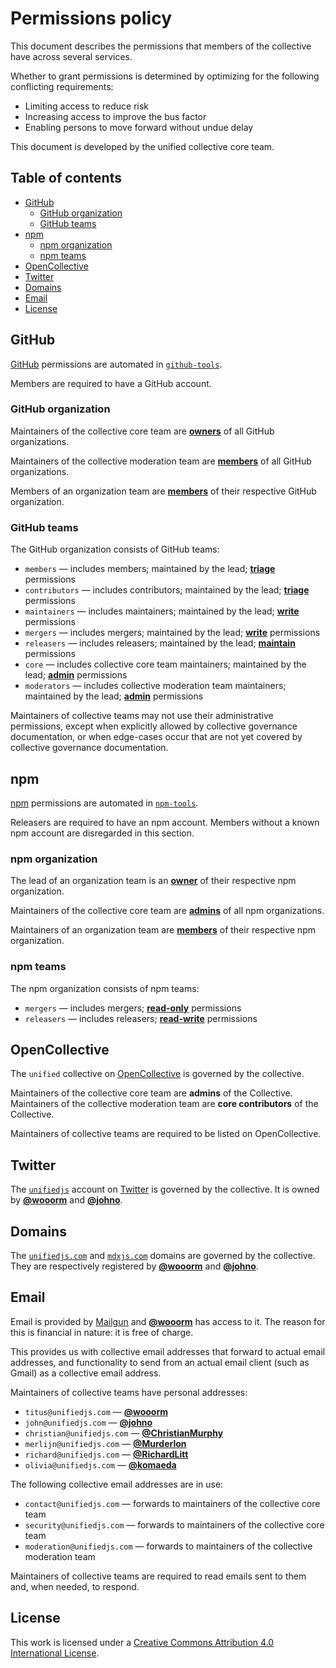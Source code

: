 # Permissions policy

This document describes the permissions that members of the collective have
across several services.

Whether to grant permissions is determined by optimizing for the following
conflicting requirements:

* Limiting access to reduce risk
* Increasing access to improve the bus factor
* Enabling persons to move forward without undue delay

This document is developed by the unified collective core team.

## Table of contents

* [GitHub](#github)
  * [GitHub organization](#github-organization)
  * [GitHub teams](#github-teams)
* [npm](#npm)
  * [npm organization](#npm-organization)
  * [npm teams](#npm-teams)
* [OpenCollective](#opencollective)
* [Twitter](#twitter)
* [Domains](#domains)
* [Email](#email)
* [License](#license)

## GitHub

[GitHub][] permissions are automated in [`github-tools`][gh-tools].

Members are required to have a GitHub account.

### GitHub organization

Maintainers of the collective core team are [**owners**][gh-org-perms] of all
GitHub organizations.

Maintainers of the collective moderation team are [**members**][gh-org-perms] of
all GitHub organizations.

Members of an organization team are [**members**][gh-org-perms] of their
respective GitHub organization.

### GitHub teams

The GitHub organization consists of GitHub teams:

* `members`
  — includes members; maintained by the lead; [**triage**][gh-repo-perms]
  permissions
* `contributors`
  — includes contributors; maintained by the lead; [**triage**][gh-repo-perms]
  permissions
* `maintainers`
  — includes maintainers; maintained by the lead; [**write**][gh-repo-perms]
  permissions
* `mergers`
  — includes mergers; maintained by the lead; [**write**][gh-repo-perms]
  permissions
* `releasers`
  — includes releasers; maintained by the lead; [**maintain**][gh-repo-perms]
  permissions
* `core`
  — includes collective core team maintainers; maintained by the lead;
  [**admin**][gh-repo-perms] permissions
* `moderators`
  — includes collective moderation team maintainers; maintained by the lead;
  [**admin**][gh-repo-perms] permissions

Maintainers of collective teams may not use their administrative permissions,
except when explicitly allowed by collective governance documentation, or when
edge-cases occur that are not yet covered by collective governance
documentation.

## npm

[npm][] permissions are automated in [`npm-tools`][npm-tools].

Releasers are required to have an npm account.
Members without a known npm account are disregarded in this section.

### npm organization

The lead of an organization team is an [**owner**][npm-org-perms] of their
respective npm organization.

Maintainers of the collective core team are [**admins**][npm-org-perms] of all
npm organizations.

Maintainers of an organization team are [**members**][npm-org-perms] of their
respective npm organization.

### npm teams

The npm organization consists of npm teams:

* `mergers`
  — includes mergers; [**read-only**][npm-repo-perms] permissions
* `releasers`
  — includes releasers; [**read-write**][npm-repo-perms] permissions

## OpenCollective

The `unified` collective on [OpenCollective][] is governed by the collective.

Maintainers of the collective core team are **admins** of the Collective.
Maintainers of the collective moderation team are **core contributors** of the
Collective.

Maintainers of collective teams are required to be listed on OpenCollective.

## Twitter

The [`unifiedjs`](https://twitter.com/unifiedjs) account on [Twitter][] is
governed by the collective.
It is owned by [**@wooorm**][wooorm] and [**@johno**][johno].

## Domains

The [`unifiedjs.com`](https://unifiedjs.com) and
[`mdxjs.com`](https://mdxjs.com) domains are governed by the collective.
They are respectively registered by [**@wooorm**][wooorm] and
[**@johno**][johno].

## Email

Email is provided by [Mailgun][] and [**@wooorm**][wooorm] has access to it.
The reason for this is financial in nature: it is free of charge.

This provides us with collective email addresses that forward to actual email
addresses, and functionality to send from an actual email client (such as Gmail)
as a collective email address.

Maintainers of collective teams have personal addresses:

* `titus@unifiedjs.com` — [**@wooorm**][wooorm]
* `john@unifiedjs.com` — [**@johno**][johno]
* `christian@unifiedjs.com` — [**@ChristianMurphy**][christianmurphy]
* `merlijn@unifiedjs.com` — [**@Murderlon**][murderlon]
* `richard@unifiedjs.com` — [**@RichardLitt**][richardlitt]
* `olivia@unifiedjs.com` — [**@komaeda**][komaeda]

The following collective email addresses are in use:

* `contact@unifiedjs.com`
  — forwards to maintainers of the collective core team
* `security@unifiedjs.com`
  — forwards to maintainers of the collective core team
* `moderation@unifiedjs.com`
  — forwards to maintainers of the collective moderation team

Maintainers of collective teams are required to read emails sent to them and,
when needed, to respond.

## License

This work is licensed under a
[Creative Commons Attribution 4.0 International License][license].

<!-- definitions -->

[christianmurphy]: https://github.com/ChristianMurphy

[gh-org-perms]: https://help.github.com/en/articles/permission-levels-for-an-organization#permission-levels-for-an-organization

[gh-repo-perms]: https://help.github.com/en/articles/repository-permission-levels-for-an-organization#repository-access-for-each-permission-level

[gh-tools]: https://github.com/unifiedjs/github-tools

[github]: https://github.com

[johno]: https://github.com/johno

[komaeda]: https://github.com/komaeda

[license]: https://creativecommons.org/licenses/by/4.0/

[mailgun]: https://www.mailgun.com

[murderlon]: https://github.com/Murderlon

[npm]: https://www.npmjs.com

[npm-org-perms]: https://docs.npmjs.com/org-roles-and-permissions

[npm-repo-perms]: https://docs.npmjs.com/cli/access

[npm-tools]: https://github.com/unifiedjs/npm-tools

[opencollective]: https://opencollective.com

[richardlitt]: https://github.com/RichardLitt

[twitter]: https://twitter.com

[wooorm]: https://github.com/wooorm
